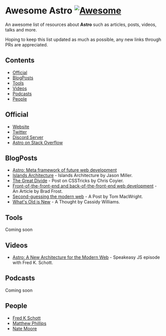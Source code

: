 # Awesome Astro [![Awesome](https://awesome.re/badge.svg)](https://github.com/sindresorhus/awesome)

An awesome list of resources about **Astro**  such as articles, posts, videos, talks and more.

Hoping to keep this list updated as much as possible, any new links through PRs are appreciated.

## Contents
- [Official](#official)
- [BlogPosts](#blogposts)
- [Tools](#tools)
- [Videos](#videos)
- [Podcasts](#podcasts)
- [People](#people)


## Official
- [Website](https://astro.build)
- [Twitter](https://twitter.com/astrodotbuild)
- [Discord Server](https://discord.gg/JKY7Pd6D)
- [Astro on Stack Overflow](https://stackoverflow.com/questions/tagged/astro)

## BlogPosts
- [Astro: Meta framework of future web development](https://dev.to/perfect7m/astro-meta-framework-of-future-web-development-5ej0)
- [Islands Architecture](https://jasonformat.com/islands-architecture/) - Islands Architecture by Jason Miller.
- [The Great Divide](https://css-tricks.com/the-great-divide/) - Post on CSSTricks by Chris Coyier.
- [Front-of-the-front-end and back-of-the-front-end web development](https://bradfrost.com/blog/post/front-of-the-front-end-and-back-of-the-front-end-web-development/) - An Article by Brad Frost.
- [Second-guessing the modern web](https://macwright.com/2020/05/10/spa-fatigue.html) - A Post by Tom MacWright.
- [What's Old is New](https://css-tricks.com/whats-old-is-new/) - A Thought by Cassidy Williams.


## Tools
Coming soon


## Videos
- [Astro: A New Architecture for the Modern Web](https://www.youtube.com/watch?v=mgkwZqVkrwo) - Speakeasy JS episode with Fred K. Schott.


## Podcasts
Coming soon

## People
- [Fred K Schott](https://twitter.com/FredKSchott)
- [Matthew Phillips](https://twitter.com/matthewcp)
- [Nate Moore](https://twitter.com/n_moore)
